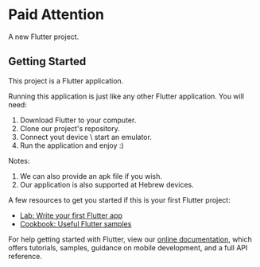 # Paid Attention

A new Flutter project.

## Getting Started

This project is a Flutter application.

Running this application is just like any other Flutter application.
You will need:
1. Download Flutter to your computer.
2. Clone our project's repository.
3. Connect yout device \ start an emulator.
4. Run the application and enjoy :)

Notes:
1. We can also provide an apk file if you wish.
2. Our application is also supported at Hebrew devices.

A few resources to get you started if this is your first Flutter project:

- [Lab: Write your first Flutter app](https://flutter.dev/docs/get-started/codelab)
- [Cookbook: Useful Flutter samples](https://flutter.dev/docs/cookbook)

For help getting started with Flutter, view our
[online documentation](https://flutter.dev/docs), which offers tutorials,
samples, guidance on mobile development, and a full API reference.
